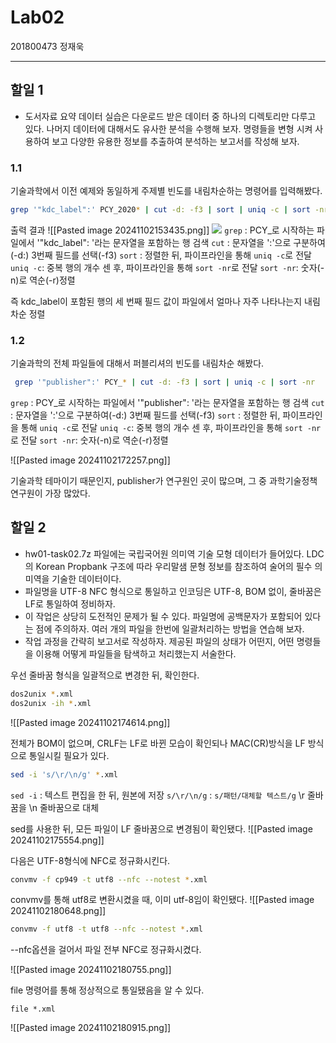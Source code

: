 
# Lab02

201800473 정재욱

---

## 할일 1

- 도서자료 요약 데이터 실습은 다운로드 받은 데이터 중 하나의 디렉토리만 다루고 있다. 나머지 데이터에 대해서도 유사한 분석을 수행해 보자. 명령들을 변형 시켜 사용하여 보고 다양한 유용한 정보를 추출하여 분석하는 보고서를 작성해 보자. 

### 1.1
기술과학에서 이전 예제와 동일하게 주제별 빈도를 내림차순하는 명령어를 입력해봤다.

```bash
grep '"kdc_label":' PCY_2020* | cut -d: -f3 | sort | uniq -c | sort -nr
```


출력 결과
![[Pasted image 20241102153435.png]]
![](Pasted%20image%2020241102181239.png)
`grep` : PCY_로 시작하는 파일에서 '"kdc_label": '라는 문자열을 포함하는 행 검색
`cut` : 문자열을 ':'으로 구분하여(-d:) 3번째 필드를 선택(-f3)
`sort` : 정렬한 뒤, 파이프라인을 통해  `uniq -c`로 전달
`uniq -c`: 중복 행의 개수 센 후, 파이프라인을 통해 `sort -nr`로 전달
`sort -nr`: 숫자(-n)로 역순(-r)정렬

즉 kdc_label이 포함된 행의 세 번째 필드 값이 파일에서 얼마나 자주 나타나는지 내림차순 정렬

### 1.2
기술과학의 전체 파일들에 대해서 퍼블리셔의 빈도를 내림차순 해봤다.

```bash
 grep '"publisher":' PCY_* | cut -d: -f3 | sort | uniq -c | sort -nr
```

`grep` : PCY_로 시작하는 파일에서 '"publisher": '라는 문자열을 포함하는 행 검색
`cut` : 문자열을 ':'으로 구분하여(-d:) 3번째 필드를 선택(-f3)
`sort` : 정렬한 뒤, 파이프라인을 통해  `uniq -c`로 전달
`uniq -c`: 중복 행의 개수 센 후, 파이프라인을 통해 `sort -nr`로 전달
`sort -nr`: 숫자(-n)로 역순(-r)정렬

![[Pasted image 20241102172257.png]]

기술과학 테마이기 때문인지, publisher가 연구원인 곳이 많으며, 그 중 과학기술정책 연구원이 가장 많았다.
## 할일 2


-  hw01-task02.7z 파일에는 국립국어원 의미역 기술 모형 데이터가 들어있다. LDC의 Korean Propbank 구조에 따라 우리말샘 문형 정보를 참조하여 술어의 필수 의미역을 기술한 데이터이다. 
-  파일명을 UTF-8 NFC 형식으로 통일하고 인코딩은 UTF-8, BOM 없이, 줄바꿈은 LF로 통일하여 정비하자. 
-  이 작업은 상당히 도전적인 문제가 될 수 있다. 파일명에 공백문자가 포함되어 있다는 점에 주의하자. 여러 개의 파일을 한번에 일괄처리하는 방법을 연습해 보자.
-  작업 과정을 간략히 보고서로 작성하자. 제공된 파일의 상태가 어떤지, 어떤 명령들을 이용해 어떻게 파일들을 탐색하고 처리했는지 서술한다.

우선 줄바꿈 형식을 일괄적으로 변경한 뒤, 확인한다.

```bash
dos2unix *.xml
dos2unix -ih *.xml
```

![[Pasted image 20241102174614.png]]

전체가 BOM이 없으며, CRLF는 LF로 바뀐 모습이 확인되나 MAC(CR)방식을 LF 방식으로 통일시킬 필요가 있다.

```bash
sed -i 's/\r/\n/g' *.xml
```

`sed -i` : 텍스트 편집을 한 뒤, 원본에 저장
`s/\r/\n/g` : `s/패턴/대체할 텍스트/g` \r 줄바꿈을 \n 줄바꿈으로 대체


sed를 사용한 뒤, 모든 파일이 LF 줄바꿈으로 변경됨이 확인됐다.
![[Pasted image 20241102175554.png]]

다음은 UTF-8형식에 NFC로 정규화시킨다.


```bash
convmv -f cp949 -t utf8 --nfc --notest *.xml
```
convmv를 통해 utf8로 변환시켰을 때, 이미 utf-8임이 확인됐다.
![[Pasted image 20241102180648.png]]

```bash
convmv -f utf8 -t utf8 --nfc --notest *.xml
```

--nfc옵션을 걸어서 파일 전부 NFC로 정규화시켰다.

![[Pasted image 20241102180755.png]]

file 명령어를 통해 정상적으로 통일됐음을 알 수 있다.
```bashrc
file *.xml
```

![[Pasted image 20241102180915.png]]